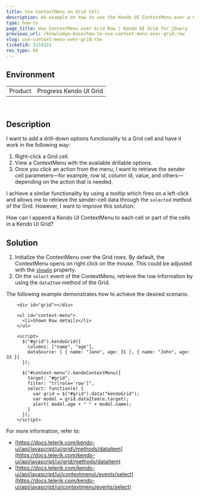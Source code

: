 ```yaml
---
title: Use ContextMenu on Grid Cell
description: An example on how to use the Kendo UI ContextMenu over a Kendo UI Grid row.
type: how-to
page_title: Use ContextMenu over Grid Row | Kendo UI Grid for jQuery
previous_url: /knowledge-base/how-to-use-context-menu-over-grid-row
slug: use-context-menu-over-grid-row
ticketid: 1114321
res_type: kb
---
```


## Environment

<table>
 <tr>
  <td>Product</td>
  <td>Progress Kendo UI Grid</td>
 </tr>
</table>
 

## Description

I want to add a drill-down options functionality to a Grid cell and have it work in the following way:

1. Right-click a Grid cell.
1. View a ContextMenu with the available drillable options.
1. Once you click an action from the menu, I want to retrieve the sender cell parameters&mdash;for example, row id, column id, value, and others&mdash;depending on the action that is needed.

I achieve a similar functionality by using a tooltip which fires on a left-click and allows me to retrieve the sender-cell data through the `selected` method of the Grid. However, I want to improve this solution.

How can I append a Kendo UI ContextMenu to each cell or part of the cells in a Kendo UI Grid?

## Solution

1. Initialize the ContextMenu over the Grid rows. By default, the ContextMenu opens on right click on the mouse. This could be adjusted with the [`showOn`](api/javascript/ui/contextmenu/configuration/showon) property.
1. On the `select` event of the ContextMenu, retrieve the row information by using the `dataItem` method of the Grid.

The following example demonstrates how to achieve the desired scenario.

```dojo
    <div id="grid"></div>

    <ul id="context-menu">
      <li>Shown Row details</li>
    </ul>

    <script>
      $("#grid").kendoGrid({
        columns: ["name", "age"],
        dataSource: [ { name: "Jane", age: 31 }, { name: "John", age: 33 }]
      });

      $("#context-menu").kendoContextMenu({
        target: "#grid",
        filter: "tr[role='row']",
        select: function(e) {
          var grid = $("#grid").data("kendoGrid");
          var model = grid.dataItem(e.target);
          alert( model.age + " " + model.name);
        }
      });
    </script>
```

For more information, refer to:  
* [https://docs.telerik.com/kendo-ui/api/javascript/ui/grid\/methods/dataitem](https://docs.telerik.com/kendo-ui/api/javascript/ui/grid/methods/dataitem)  
* [https://docs.telerik.com/kendo-ui/api/javascript/ui/contextmenu\/events/select](https://docs.telerik.com/kendo-ui/api/javascript/ui/contextmenu/events/select)  


